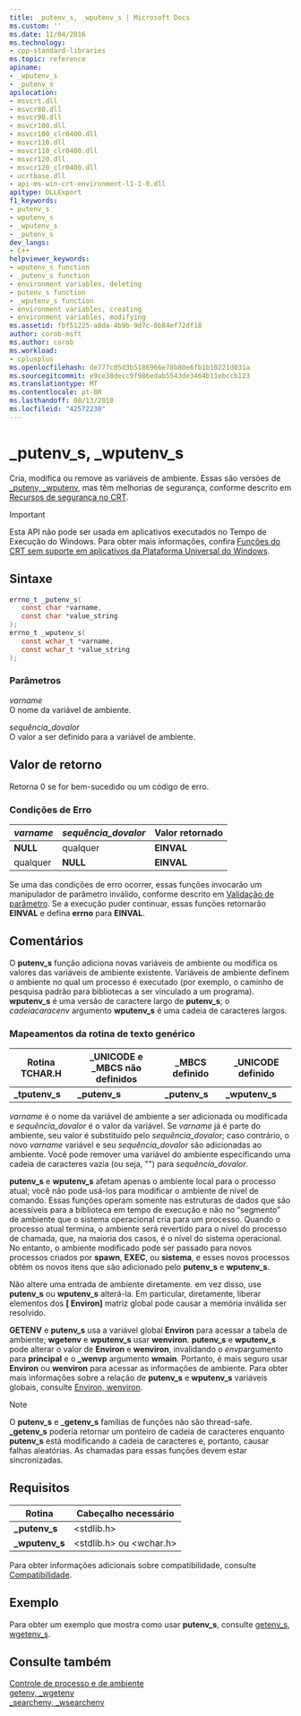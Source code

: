 ```yaml
---
title: _putenv_s, _wputenv_s | Microsoft Docs
ms.custom: ''
ms.date: 11/04/2016
ms.technology:
- cpp-standard-libraries
ms.topic: reference
apiname:
- _wputenv_s
- _putenv_s
apilocation:
- msvcrt.dll
- msvcr80.dll
- msvcr90.dll
- msvcr100.dll
- msvcr100_clr0400.dll
- msvcr110.dll
- msvcr110_clr0400.dll
- msvcr120.dll
- msvcr120_clr0400.dll
- ucrtbase.dll
- api-ms-win-crt-environment-l1-1-0.dll
apitype: DLLExport
f1_keywords:
- putenv_s
- wputenv_s
- _wputenv_s
- _putenv_s
dev_langs:
- C++
helpviewer_keywords:
- wputenv_s function
- _putenv_s function
- environment variables, deleting
- putenv_s function
- _wputenv_s function
- environment variables, creating
- environment variables, modifying
ms.assetid: fbf51225-a8da-4b9b-9d7c-0b84ef72df18
author: corob-msft
ms.author: corob
ms.workload:
- cplusplus
ms.openlocfilehash: de777c05d3b5186966e78b80e6fb1b10221d031a
ms.sourcegitcommit: e9ce38decc9f986edab5543de3464b11ebccb123
ms.translationtype: MT
ms.contentlocale: pt-BR
ms.lasthandoff: 08/13/2018
ms.locfileid: "42572230"
---
```

# <a name="putenvs-wputenvs"></a>_putenv_s, _wputenv_s

Cria, modifica ou remove as variáveis de ambiente. Essas são versões de [_putenv, _wputenv](putenv-wputenv.md), mas têm melhorias de segurança, conforme descrito em [Recursos de segurança no CRT](../../c-runtime-library/security-features-in-the-crt.md).

> [!IMPORTANT]
> Esta API não pode ser usada em aplicativos executados no Tempo de Execução do Windows. Para obter mais informações, confira [Funções do CRT sem suporte em aplicativos da Plataforma Universal do Windows](../../cppcx/crt-functions-not-supported-in-universal-windows-platform-apps.md).

## <a name="syntax"></a>Sintaxe

```C
errno_t _putenv_s(
   const char *varname,
   const char *value_string
);
errno_t _wputenv_s(
   const wchar_t *varname,
   const wchar_t *value_string
);
```

### <a name="parameters"></a>Parâmetros

*varname*<br/>
O nome da variável de ambiente.

*sequência_dovalor*<br/>
O valor a ser definido para a variável de ambiente.

## <a name="return-value"></a>Valor de retorno

Retorna 0 se for bem-sucedido ou um código de erro.

### <a name="error-conditions"></a>Condições de Erro

|*varname*|*sequência_dovalor*|Valor retornado|
|------------|-------------|------------------|
|**NULL**|qualquer|**EINVAL**|
|qualquer|**NULL**|**EINVAL**|

Se uma das condições de erro ocorrer, essas funções invocarão um manipulador de parâmetro inválido, conforme descrito em [Validação de parâmetro](../../c-runtime-library/parameter-validation.md). Se a execução puder continuar, essas funções retornarão **EINVAL** e defina **errno** para **EINVAL**.

## <a name="remarks"></a>Comentários

O **putenv_s** função adiciona novas variáveis de ambiente ou modifica os valores das variáveis de ambiente existente. Variáveis de ambiente definem o ambiente no qual um processo é executado (por exemplo, o caminho de pesquisa padrão para bibliotecas a ser vinculado a um programa). **wputenv_s** é uma versão de caractere largo de **putenv_s**; o *cadeiacaracenv* argumento **wputenv_s** é uma cadeia de caracteres largos.

### <a name="generic-text-routine-mappings"></a>Mapeamentos da rotina de texto genérico

|Rotina TCHAR.H|_UNICODE e _MBCS não definidos|_MBCS definido|_UNICODE definido|
|---------------------|------------------------------------|--------------------|-----------------------|
|**_tputenv_s**|**_putenv_s**|**_putenv_s**|**_wputenv_s**|

*varname* é o nome da variável de ambiente a ser adicionada ou modificada e *sequência_dovalor* é o valor da variável. Se *varname* já é parte do ambiente, seu valor é substituído pelo *sequência_dovalor*; caso contrário, o novo *varname* variável e seu *sequência_dovalor*  são adicionadas ao ambiente. Você pode remover uma variável do ambiente especificando uma cadeia de caracteres vazia (ou seja, "") para *sequência_dovalor*.

**putenv_s** e **wputenv_s** afetam apenas o ambiente local para o processo atual; você não pode usá-los para modificar o ambiente de nível de comando. Essas funções operam somente nas estruturas de dados que são acessíveis para a biblioteca em tempo de execução e não no “segmento” de ambiente que o sistema operacional cria para um processo. Quando o processo atual termina, o ambiente será revertido para o nível do processo de chamada, que, na maioria dos casos, é o nível do sistema operacional. No entanto, o ambiente modificado pode ser passado para novos processos criados por **spawn**, **EXEC**, ou **sistema**, e esses novos processos obtém os novos itens que são adicionado pelo **putenv_s** e **wputenv_s**.

Não altere uma entrada de ambiente diretamente. em vez disso, use **putenv_s** ou **wputenv_s** alterá-la. Em particular, diretamente, liberar elementos dos **[ Environ]** matriz global pode causar a memória inválida ser resolvido.

**GETENV** e **putenv_s** usa a variável global **Environ** para acessar a tabela de ambiente; **wgetenv** e **wputenv_s** usar **wenviron**. **putenv_s** e **wputenv_s** pode alterar o valor de **Environ** e **wenviron**, invalidando o *envp*argumento para **principal** e o **_wenvp** argumento **wmain**. Portanto, é mais seguro usar **Environ** ou **wenviron** para acessar as informações de ambiente. Para obter mais informações sobre a relação de **putenv_s** e **wputenv_s** variáveis globais, consulte [Environ, wenviron](../../c-runtime-library/environ-wenviron.md).

> [!NOTE]
> O **putenv_s** e **_getenv_s** famílias de funções não são thread-safe. **_getenv_s** poderia retornar um ponteiro de cadeia de caracteres enquanto **putenv_s** está modificando a cadeia de caracteres e, portanto, causar falhas aleatórias. As chamadas para essas funções devem estar sincronizadas.

## <a name="requirements"></a>Requisitos

|Rotina|Cabeçalho necessário|
|-------------|---------------------|
|**_putenv_s**|\<stdlib.h>|
|**_wputenv_s**|\<stdlib.h> ou \<wchar.h>|

Para obter informações adicionais sobre compatibilidade, consulte [Compatibilidade](../../c-runtime-library/compatibility.md).

## <a name="example"></a>Exemplo

Para obter um exemplo que mostra como usar **putenv_s**, consulte [getenv_s, wgetenv_s](getenv-s-wgetenv-s.md).

## <a name="see-also"></a>Consulte também

[Controle de processo e de ambiente](../../c-runtime-library/process-and-environment-control.md)<br/>
[getenv, _wgetenv](getenv-wgetenv.md)<br/>
[_searchenv, _wsearchenv](searchenv-wsearchenv.md)<br/>
